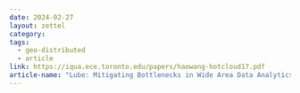 ```yaml
---
date: 2024-02-27
layout: zettel
category: 
tags:
  - geo-distributed
  - article
link: https://iqua.ece.toronto.edu/papers/haowang-hotcloud17.pdf
article-name: "Lube: Mitigating Bottlenecks in Wide Area Data Analytics"
---
```

